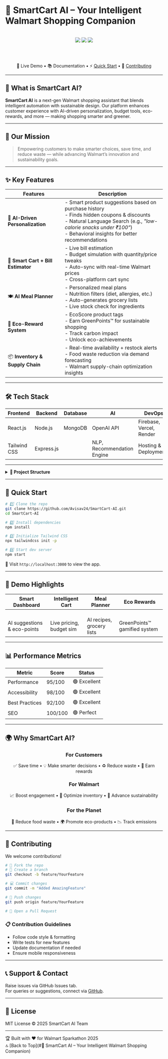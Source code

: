 # 🛒 SmartCart AI – Your Intelligent Walmart Shopping Companion

<div align="center">
  

  <br/>

  <img src="https://img.shields.io/badge/Built%20for-Walmart%20Sparkathon-blue?style=for-the-badge" />
  <img src="https://img.shields.io/badge/TailwindCSS-3.1.6-38bdf8?style=for-the-badge&logo=tailwind-css" />
  <img src="https://img.shields.io/badge/AI%20Powered-ff6b35?style=for-the-badge&logo=OpenAI&logoColor=white" />

  <br/><br/>

  🔗 Live Demo • 📚 Documentation • ⚡ [Quick Start](#quick-start) • 🤝 [Contributing](#contributing)
</div>

---

## 🌟 What is SmartCart AI?

**SmartCart AI** is a next-gen Walmart shopping assistant that blends intelligent automation with sustainable design. Our platform enhances customer experience with AI-driven personalization, budget tools, eco-rewards, and more — making shopping smarter and greener.

---

## 🎯 Our Mission

> Empowering customers to make smarter choices, save time, and reduce waste — while advancing Walmart’s innovation and sustainability goals.

---

## ✨ Key Features

| Features | Description |
|---------|-------------|
| 🧠 **AI-Driven Personalization** | - Smart product suggestions based on purchase history <br/> - Finds hidden coupons & discounts <br/> - Natural Language Search (e.g., _"low-calorie snacks under ₹100"_) <br/> - Behavioral insights for better recommendations |
| 🛒 **Smart Cart + Bill Estimator** | - Live bill estimation <br/> - Budget simulation with quantity/price tweaks <br/> - Auto-sync with real-time Walmart prices <br/> - Cross-platform cart sync |
| 🍽️ **AI Meal Planner** | - Personalized meal plans <br/> - Nutrition filters (diet, allergies, etc.) <br/> - Auto-generates grocery lists <br/> - Live stock check for ingredients |
| 🌱 **Eco-Reward System** | - EcoScore product tags <br/> - Earn GreenPoints™ for sustainable shopping <br/> - Track carbon impact <br/> - Unlock eco-achievements |
| 📦 **Inventory & Supply Chain** | - Real-time availability + restock alerts <br/> - Food waste reduction via demand forecasting <br/> - Walmart supply-chain optimization insights |

---

## 🛠️ Tech Stack

<div align="center">

| Frontend | Backend | Database | AI | DevOps |
|---------|---------|----------|----|--------|
| React.js | Node.js | MongoDB | OpenAI API | Firebase, Vercel, Render |
| Tailwind CSS | Express.js |    | NLP, Recommendation Engine | Hosting & Deployments |

</div>

---

<details>
<summary><b>📁 Project Structure</b></summary>

```
SmartCart-AI/
├── public/
│   ├── index.html
│   ├── favicon.ico
│   ├── manifest.json
│   └── robots.txt
├── src/
│   ├── assets/
│   │   ├── images/
│   │   └── icons/
│   ├── components/
│   │   ├── Navbar.jsx
│   │   ├── ProductCard.jsx
│   │   ├── CartSummary.jsx
│   │   └── MealPlanner.jsx
│   ├── pages/
│   │   ├── Home.jsx
│   │   ├── Cart.jsx
│   │   ├── Login.jsx
│   │   └── Profile.jsx
│   ├── styles/
│   │   └── index.css
│   ├── App.jsx
│   └── index.js
├── package.json
├── tailwind.config.js
├── postcss.config.js
├── .gitignore
└── README.md
```
</details>

---

## 🚀 Quick Start

```bash
# 1️⃣ Clone the repo
git clone https://github.com/Avisav24/SmartCart-AI.git
cd SmartCart-AI

# 2️⃣ Install dependencies
npm install

# 3️⃣ Initialize Tailwind CSS
npx tailwindcss init -p

# 4️⃣ Start dev server
npm start
```

🔗 Visit `http://localhost:3000` to view the app.

---

## 🎯 Demo Highlights

| Smart Dashboard | Intelligent Cart | Meal Planner | Eco Rewards |
|-----------------|------------------|--------------|--------------|
|  <br/> AI suggestions & eco-points |  <br/> Live pricing, budget sim |  <br/> AI recipes, grocery lists |  <br/> GreenPoints™ gamified system |

---

## 📊 Performance Metrics

| Metric         | Score      | Status       |
|----------------|------------|--------------|
| Performance    | 95/100     | 🟢 Excellent |
| Accessibility  | 98/100     | 🟢 Excellent |
| Best Practices | 92/100     | 🟢 Excellent |
| SEO            | 100/100    | 🟢 Perfect   |

---

## 🌍 Why SmartCart AI?

<div align="center">

### For Customers  
✅ Save time • 💡 Make smarter decisions • ♻️ Reduce waste • 🎁 Earn rewards  

### For Walmart  
📈 Boost engagement • 🧠 Optimize inventory • 🌱 Advance sustainability  

### For the Planet  
🌾 Reduce food waste • 🌍 Promote eco-products • 📉 Track emissions  

</div>

---

## 🤝 Contributing

We welcome contributions!

```bash
# 🍴 Fork the repo
# 🌿 Create a branch
git checkout -b feature/YourFeature

# 💻 Commit changes
git commit -m "Added AmazingFeature"

# 🚀 Push changes
git push origin feature/YourFeature

# 🎉 Open a Pull Request
```

### 📋 Contribution Guidelines

- Follow code style & formatting
- Write tests for new features
- Update documentation if needed
- Ensure mobile responsiveness

---

## 📞 Support & Contact

Raise issues via GitHub Issues tab.  
For queries or suggestions, connect via [GitHub](https://github.com/Avisav24).

---

## 📄 License

MIT License © 2025 SmartCart AI Team  
[](https://opensource.org/licenses/MIT)

---

🏆 Built with ❤️ for Walmart Sparkathon 2025  
🔝 [Back to Top](#🛒 SmartCart AI – Your Intelligent Walmart Shopping Companion)
